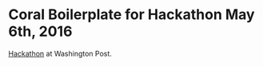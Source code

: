 # Coral Boilerplate for Hackathon May 6th, 2016

[Hackathon](https://coralproject.net/hackathon/) at Washington Post.
